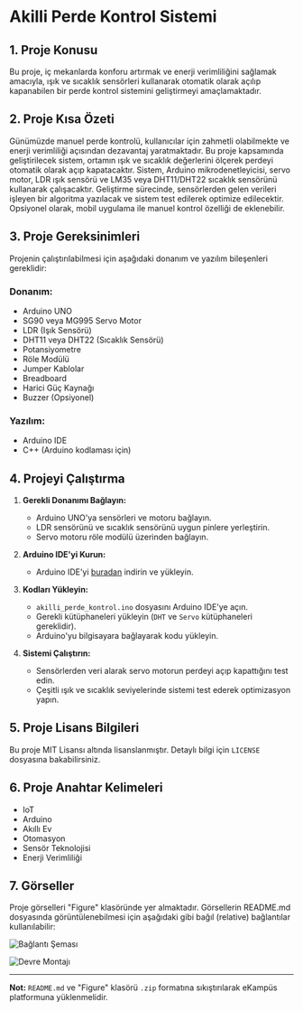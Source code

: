 # Akilli Perde Kontrol Sistemi

## 1. Proje Konusu
Bu proje, iç mekanlarda konforu artırmak ve enerji verimliliğini sağlamak amacıyla, ışık ve sıcaklık sensörleri kullanarak otomatik olarak açılıp kapanabilen bir perde kontrol sistemini geliştirmeyi amaçlamaktadır.

## 2. Proje Kısa Özeti
Günümüzde manuel perde kontrolü, kullanıcılar için zahmetli olabilmekte ve enerji verimliliği açısından dezavantaj yaratmaktadır. Bu proje kapsamında geliştirilecek sistem, ortamın ışık ve sıcaklık değerlerini ölçerek perdeyi otomatik olarak açıp kapatacaktır. Sistem, Arduino mikrodenetleyicisi, servo motor, LDR ışık sensörü ve LM35 veya DHT11/DHT22 sıcaklık sensörünü kullanarak çalışacaktır. Geliştirme sürecinde, sensörlerden gelen verileri işleyen bir algoritma yazılacak ve sistem test edilerek optimize edilecektir. Opsiyonel olarak, mobil uygulama ile manuel kontrol özelliği de eklenebilir.

## 3. Proje Gereksinimleri
Projenin çalıştırılabilmesi için aşağıdaki donanım ve yazılım bileşenleri gereklidir:

### Donanım:
- Arduino UNO
- SG90 veya MG995 Servo Motor
- LDR (Işık Sensörü)
- DHT11 veya DHT22 (Sıcaklık Sensörü)
- Potansiyometre
- Röle Modülü
- Jumper Kablolar
- Breadboard
- Harici Güç Kaynağı
- Buzzer (Opsiyonel)

### Yazılım:
- Arduino IDE
- C++ (Arduino kodlaması için)

## 4. Projeyi Çalıştırma
1. **Gerekli Donanımı Bağlayın:**
   - Arduino UNO'ya sensörleri ve motoru bağlayın.
   - LDR sensörünü ve sıcaklık sensörünü uygun pinlere yerleştirin.
   - Servo motoru röle modülü üzerinden bağlayın.

2. **Arduino IDE'yi Kurun:**
   - Arduino IDE'yi [buradan](https://www.arduino.cc/en/software) indirin ve yükleyin.

3. **Kodları Yükleyin:**
   - `akilli_perde_kontrol.ino` dosyasını Arduino IDE'ye açın.
   - Gerekli kütüphaneleri yükleyin (`DHT` ve `Servo` kütüphaneleri gereklidir).
   - Arduino'yu bilgisayara bağlayarak kodu yükleyin.

4. **Sistemi Çalıştırın:**
   - Sensörlerden veri alarak servo motorun perdeyi açıp kapattığını test edin.
   - Çeşitli ışık ve sıcaklık seviyelerinde sistemi test ederek optimizasyon yapın.

## 5. Proje Lisans Bilgileri
Bu proje MIT Lisansı altında lisanslanmıştır. Detaylı bilgi için `LICENSE` dosyasına bakabilirsiniz.

## 6. Proje Anahtar Kelimeleri
- IoT
- Arduino
- Akıllı Ev
- Otomasyon
- Sensör Teknolojisi
- Enerji Verimliliği

## 7. Görseller
Proje görselleri "Figure" klasöründe yer almaktadır. Görsellerin README.md dosyasında görüntülenebilmesi için aşağıdaki gibi bağıl (relative) bağlantılar kullanılabilir:

![Bağlantı Şeması](Figure/baglanti_shemati.png)

![Devre Montajı](Figure/devre_montaji.jpg)

---

**Not:** `README.md` ve "Figure" klasörü `.zip` formatına sıkıştırılarak eKampüs platformuna yüklenmelidir.
